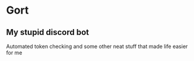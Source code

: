 # Gort
## My stupid discord bot
Automated token checking and some other neat stuff that made life easier for me
